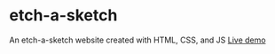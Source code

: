# etch-a-sketch
An etch-a-sketch website created with HTML, CSS, and JS
[Live demo](https://beterbread.github.io/etch-a-sketch/)
